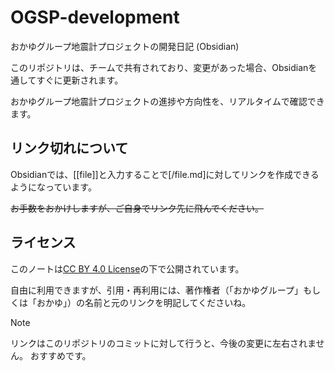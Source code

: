 # OGSP-development
おかゆグループ地震計プロジェクトの開発日記 (Obsidian)

このリポジトリは、チームで共有されており、変更があった場合、Obsidianを通してすぐに更新されます。

おかゆグループ地震計プロジェクトの進捗や方向性を、リアルタイムで確認できます。
## リンク切れについて
Obsidianでは、[[file]]と入力することで[/file.md]に対してリンクを作成できるようになっています。

~~お手数をおかけしますが、ご自身でリンク先に飛んでください。~~



## ライセンス
このノートは[CC BY 4.0 License](LICENSE)の下で公開されています。

自由に利用できますが、引用・再利用には、著作権者（「おかゆグループ」もしくは「おかゆ」）の名前と元のリンクを明記してくださいね。

> [!NOTE]
> 
>リンクはこのリポジトリのコミットに対して行うと、今後の変更に左右されません。
>おすすめです。